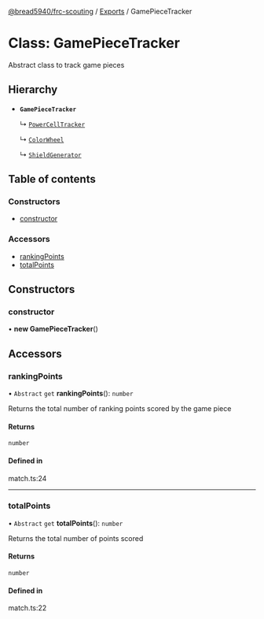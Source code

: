 [@bread5940/frc-scouting](../README.md) / [Exports](../modules.md) / GamePieceTracker

# Class: GamePieceTracker

Abstract class to track game pieces

## Hierarchy

- **`GamePieceTracker`**

  ↳ [`PowerCellTracker`](InfiniteRecharge.PowerCellTracker.md)

  ↳ [`ColorWheel`](InfiniteRecharge.ColorWheel.md)

  ↳ [`ShieldGenerator`](InfiniteRecharge.ShieldGenerator.md)

## Table of contents

### Constructors

- [constructor](GamePieceTracker.md#constructor)

### Accessors

- [rankingPoints](GamePieceTracker.md#rankingpoints)
- [totalPoints](GamePieceTracker.md#totalpoints)

## Constructors

### constructor

• **new GamePieceTracker**()

## Accessors

### rankingPoints

• `Abstract` `get` **rankingPoints**(): `number`

Returns the total number of ranking points scored by the game piece

#### Returns

`number`

#### Defined in

match.ts:24

___

### totalPoints

• `Abstract` `get` **totalPoints**(): `number`

Returns the total number of points scored

#### Returns

`number`

#### Defined in

match.ts:22
